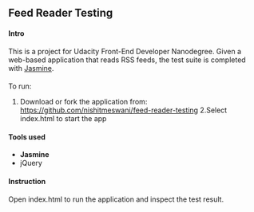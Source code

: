 ## Feed Reader Testing

#### Intro

This is a project for Udacity Front-End Developer Nanodegree. Given a web-based application that reads RSS feeds, the test suite is completed with [Jasmine](http://jasmine.github.io/).

####
To run:

1. Download or fork the application from: https://github.com/nishitmeswani/feed-reader-testing
2.Select index.html to start the app

#### Tools used
* **Jasmine**
* jQuery

#### Instruction
Open index.html to run the application and inspect the test result.
